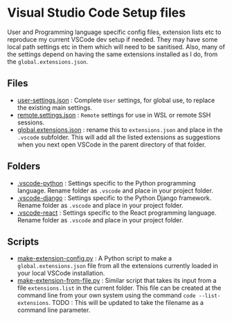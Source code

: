 # Visual Studio Code Setup files

User and Programming language specific config files, extension lists etc to
reproduce my current VSCode dev setup if needed. They may have some local path
settings etc in them which will need to be sanitised. Also, many of the settings
depend on having the same extensions installed as I do, from the
`global.extensions.json`.

## Files

- [user-settings.json](./user.settings.json) : Complete `User` settings, for
  global use, to replace the existing main settings.
- [remote.settings.json](./remote.settings.json) : `Remote` settings for use in
  WSL or remote SSH sessions.
- [global.extensions.json](./global.extensions.json) : rename this to
  `extensions.json` and place in the `.vscode` subfolder. This will add all the
  listed extensions as suggestions when you next open VSCode in the parent
  directory of that folder.

## Folders

- [.vscode-python](./.vscode-python/) : Settings specific to the Python
  programming language. Rename folder as `.vscode` and place in your project
  folder.
- [.vscode-django](./.vscode-django/) : Settings specific to the Python Django
  framework. Rename folder as `.vscode` and place in your project folder.
- [.vscode-react](./.vscode-react/) : Settings specific to the React
  programming language. Rename folder as `.vscode` and place in your project
  folder.

## Scripts

- [make-extension-config.py](./make-extension-config.py) : A Python script to
  make a `global.extensions.json` file from all the extensions currently loaded
  in your local VSCode installation.
- [make-extension-from-file.py](./make-extension-from-file.py) : Similar script
  that takes its input from a file `extensions.list` in the current folder. This
  file can be created at the command line from your own system using the command
  `code --list-extensions`. TODO : This will be updated to take the filename as
  a command line parameter.

